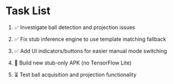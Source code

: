 # Task List

1. ✅ Investigate ball detection and projection issues

2. ✅ Fix stub inference engine to use template matching fallback

3. ✅ Add UI indicators/buttons for easier manual mode switching

4. 🔄 Build new stub-only APK (no TensorFlow Lite)

5. ⏳ Test ball acquisition and projection functionality


